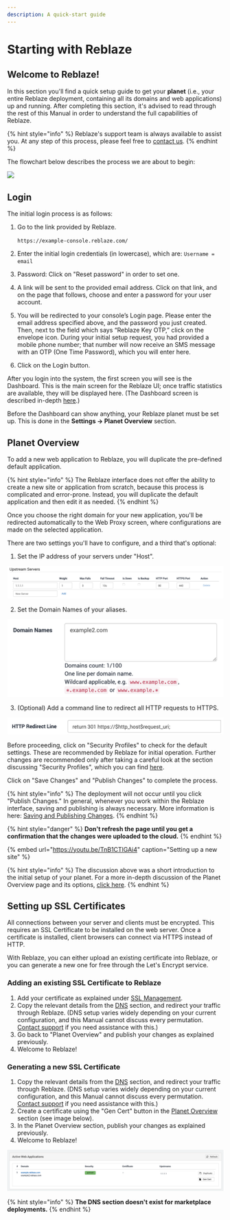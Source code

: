 ```yaml
---
description: A quick-start guide
---
```


# Starting with Reblaze

## **Welcome to Reblaze!** 

In this section you'll find a quick setup guide to get your **planet** \(i.e., your entire Reblaze deployment, containing all its domains and web applications\) up and running. After completing this section, it's advised to read through the rest of this Manual in order to understand the full capabilities of Reblaze. 

{% hint style="info" %}
Reblaze's support team is always available to assist you. At any step of this process, please feel free to [contact us](support.md).
{% endhint %}

The flowchart below describes the process we are about to begin: 

![](https://documents.lucidchart.com/documents/b2f137f7-4a41-4f86-b564-c6dd9c4f1cd5/pages/0_0?a=507&x=549&y=124&w=682&h=1232&store=1&accept=image%2F*&auth=LCA%2060d2e4abcbb56931a1063bea11fd6cd8b2599ab3-ts%3D1575820248)

## **Login**

The initial login process is as follows:

1. Go to the link provided by Reblaze.  

   `https://example-console.reblaze.com/`

2. Enter the initial login credentials \(in lowercase\), which are: `Username = email`
3. Password: Click on "Reset password" in order to set one.
4. A link will be sent to the provided email address. Click on that link, and on the page that follows, choose and enter a password for your user account.
5. You will be redirected to your console’s Login page. Please enter the email address specified above, and the password you just created. Then, next to the field which says “Reblaze Key OTP,” click on the envelope icon. During your initial setup request, you had provided a mobile phone number; that number will now receive an SMS message with an OTP \(One Time Password\), which you will enter here.
6. Click on the Login button.

After you login into the system, the first screen you will see is the Dashboard. This is the main screen for the Reblaze UI; once traffic statistics are available, they will be displayed here. \(The Dashboard screen is described in-depth [here](product-walkthrough/reblaze-traffic/dashboard.md).\)

Before the Dashboard can show anything, your Reblaze planet must be set up. This is done in the **Settings -&gt; Planet Overview** section.

## **Planet Overview**

To add a new web application to Reblaze, you will duplicate the pre-defined default application.

{% hint style="info" %}
The Reblaze interface does not offer the ability to create a new site or application from scratch, because this process is complicated and error-prone. Instead, you will duplicate the default application and then edit it as needed.
{% endhint %}

Once you choose the right domain for your new application, you'll be redirected automatically to the Web Proxy screen, where configurations are made on the selected application. 

There are two settings you'll have to configure, and a third that's optional:

1. Set the IP address of your servers under "Host". 

![](.gitbook/assets/image%20%2839%29.png)

2. Set the Domain Names of your aliases. 

![Setting up Domain Names](.gitbook/assets/image%20%2859%29.png)

3. \(Optional\) Add a command line to redirect all HTTP requests to HTTPS. 

![Command line to redirect all HTTP requests to HTTPS](.gitbook/assets/image%20%2869%29.png)

Before proceeding, click on "Security Profiles" to check for the default settings. These are recommended by Reblaze for initial operation. Further changes are recommended only after taking a careful look at the section discussing "Security Profiles", which you can find [here](product-walkthrough/settings/web-proxy/security-profiles.md). 

Click on "Save Changes" and "Publish Changes" to complete the process.  

{% hint style="info" %}
The deployment will not occur until you click "Publish Changes." In general, whenever you work within the Reblaze interface, saving and publishing is always necessary. More information is here: [Saving and Publishing Changes](using-the-product/best-practices/publish-your-changes.md). 
{% endhint %}

{% hint style="danger" %}
**Don't refresh the page until you get a confirmation that the changes were uploaded to the cloud.** 
{% endhint %}

{% embed url="https://youtu.be/TnB1CTlGAi4" caption="Setting up a new site" %}

{% hint style="info" %}
The discussion above was a short introduction to the initial setup of your planet. For a more in-depth discussion of the Planet Overview page and its options, [click here](https://app.gitbook.com/@reblaze-2/s/product-manual/~/drafts/-LwgrUwGW8ZCtoxKBTrI/product-walkthrough/settings/planet-overview).
{% endhint %}

## Setting up SSL Certificates

All connections between your server and clients must be encrypted. This requires an SSL Certificate to be installed on the web server. Once a certificate is installed, client browsers can connect via HTTPS instead of HTTP. 

With Reblaze, you can either upload an existing certificate into Reblaze, or you can generate a new one for free through the Let's Encrypt service. 

### **Adding an existing SSL Certificate to Reblaze**

1. Add your certificate as explained under [SSL Management](product-walkthrough/settings/ssl-management.md). 
2. Copy the relevant details from the [DNS](product-walkthrough/settings/dns.md) section, and redirect your traffic through Reblaze. \(DNS setup varies widely depending on your current configuration, and this Manual cannot discuss every permutation. [Contact support](support.md) if you need assistance with this.\)
3. Go back to "Planet Overview" and publish your changes as explained previously.  
4. Welcome to Reblaze!

### Generating a new SSL Certificate

1. Copy the relevant details from the [DNS](product-walkthrough/settings/dns.md) section, and redirect your traffic through Reblaze. \(DNS setup varies widely depending on your current configuration, and this Manual cannot discuss every permutation. [Contact support](support.md) if you need assistance with this.\)
2. Create a certificate using the "Gen Cert" button in the [Planet Overview](product-walkthrough/settings/planet-overview.md#generates-new-certificate) section \(see image below\).
3. In the Planet Overview section, publish your changes as explained previously.
4. Welcome to Reblaze!

![Look for &quot;Gen Cert&quot; on the right hand side](.gitbook/assets/image%20%2842%29.png)

{% hint style="info" %}
**The DNS section doesn't exist for marketplace deployments.** 
{% endhint %}


